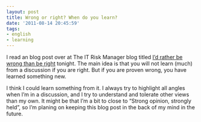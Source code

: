 ```yaml
---
layout: post
title: Wrong or right? When do you learn?
date: '2011-08-14 20:45:59'
tags:
- english
- learning
---
```



I read an blog post over at The IT Risk Manager blog titled [I’d rather be wrong than be right](http://theitriskmanager.wordpress.com/2011/08/11/id-rather-be-wrong-than-be-right/) tonight. The main idea is that you will not learn (much) from a discussion if you are right. But if you are proven wrong, you have learned something new.

I think I could learn something from it. I always try to highlight all angles when I’m in a discussion, and I try to understand and tolerate other views than my own. It might be that I’m a bit to close to “Strong opinion, strongly held”, so I’m planing on keeping this blog post in the back of my mind in the future.
